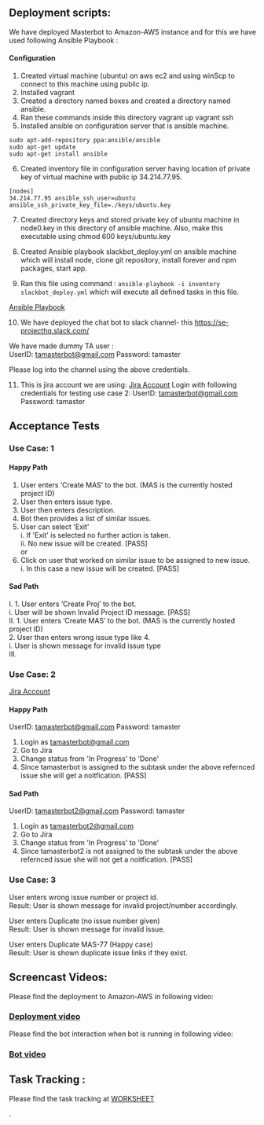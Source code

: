 ## Deployment scripts:

We have deployed Masterbot to Amazon-AWS instance and for this we have used following Ansible Playbook :

#### Configuration

1. Created virtual machine (ubuntu) on aws ec2 and using winScp to connect to this machine using public ip.
2. Installed vagrant
3. Created a directory named boxes and created a directory named ansible.
4. Ran these commands inside this directory
   vagrant up
   vagrant ssh
5. Installed ansible on configuration server that is ansible machine.
```
sudo apt-add-repository ppa:ansible/ansible
sudo apt-get update
sudo apt-get install ansible
```

6. Created inventory file in configuration server having location of private key of virtual machine with public ip 34.214.77.95.
```
[nodes]
34.214.77.95 ansible_ssh_user=ubuntu ansible_ssh_private_key_file=./keys/ubuntu.key
```
7. Created directory keys and stored private key of ubuntu machine in node0.key in this directory of ansible machine. Also, make this executable using chmod 600 keys/ubuntu.key 

8. Created Ansible playbook slackbot_deploy.yml on ansible machine which will install node, clone git repository, install forever and npm packages, start app. 
9. Ran this file using command : ```ansible-playbook -i inventory slackbot_deploy.yml``` which will execute all defined tasks in this file. 

[Ansible Playbook](https://github.ncsu.edu/sbiswas4/CSC510_Fall17_Project/blob/master/Deploy/slackbot_deploy.yml)

10. We have deployed the chat bot to slack channel- this https://se-projecthq.slack.com/

We have made dummy TA user : <br>
  UserID:  tamasterbot@gmail.com Password: tamaster <br>
  
Please log into the channel using the above credentials.

11. This is jira account we are using: [Jira Account](https://masterbot.atlassian.net/projects/MAS/issues/MAS-88?filter=allissues)
Login with following credentials for testing use case 2:
UserID:  tamasterbot@gmail.com Password: tamaster <br>

## Acceptance Tests

### Use Case: 1

#### Happy Path
1. User enters ‘Create MAS’ to the bot. (MAS is the currently hosted project ID)<br>
2. User then enters issue type.<br>
3. User then enters description.<br>
4. Bot then provides a list of similar issues. 
5. User can select 'Exit' <br>
   i. If 'Exit' is selected no further action is taken.<br>
   ii. No new issue will be created. [PASS]<br>
or 
5. Click on user that worked on similar issue to be assigned to new issue. <br>
   i. In this case a new issue will be created. [PASS]<br>
   
#### Sad Path
I. 1. User enters ‘Create Proj’ to the bot.<br>
       i. User will be shown Invalid Project ID message. [PASS]<br>
II. 1. User enters ‘Create MAS’ to the bot. (MAS is the currently hosted project ID)<br>
    2. User then enters wrong issue type like 4.<br>
       i. User is shown message for invalid issue type <br>
III. 

### Use Case: 2 

[Jira Account](https://masterbot.atlassian.net/projects/MAS/issues/MAS-88?filter=allissues)
#### Happy Path
UserID:  tamasterbot@gmail.com Password: tamaster <br>
1. Login as tamasterbot@gmail.com<br>
2. Go to Jira<br>
3. Change status from 'In Progress' to 'Done'<br>
4. Since tamasterbot is assigned to the subtask under the above refernced issue she will get a noitfication. [PASS] <br>

#### Sad Path
UserID:  tamasterbot2@gmail.com Password: tamaster <br>
1. Login as tamasterbot2@gmail.com<br>
2. Go to Jira<br>
3. Change status from 'In Progress' to 'Done'<br>
4. Since tamasterbot2 is not assigned to the subtask under the above refernced issue she will not get a noitfication. [PASS] <br>


### Use Case: 3

User enters wrong issue number or project id.<br>
Result: User is shown message for invalid project/number accordingly.<br>

User enters Duplicate (no issue number given)<br>
Result: User is shown message for invalid issue.<br>

User enters Duplicate MAS-77 (Happy case)<br>
Result: User is shown duplicate issue links if they exist.<br>


## Screencast Videos:
  
  Please find the deployment to Amazon-AWS in following video: 
###   [Deployment video](http://www.google.com/)

 Please find the bot interaction when bot is running in following video: 
###   [Bot video](http://www.google.com/)

## Task Tracking :

  Please find the task tracking at 
      [WORKSHEET](https://github.ncsu.edu/sbiswas4/CSC510_Fall17_Project/blob/master/Deploy/WORKSHEET.md)
      


.
  
 
  
 
